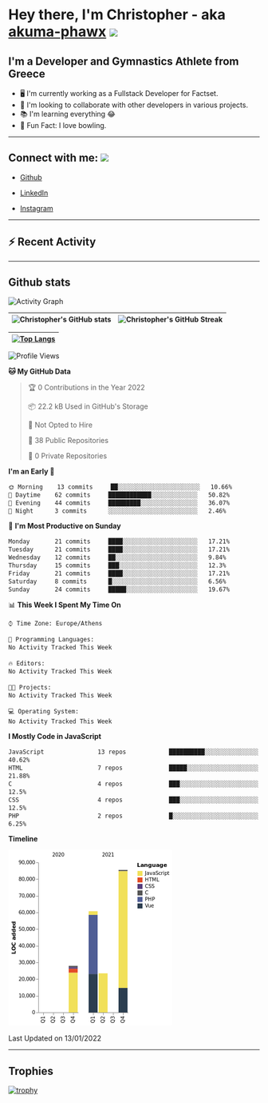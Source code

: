 # Hey there, I'm Christopher - aka [akuma-phawx](https://github.com/akuma-phawx) <img src = "https://raw.githubusercontent.com/MartinHeinz/MartinHeinz/master/wave.gif" width = 50px>

## I'm a Developer and Gymnastics Athlete from Greece

- 🖥️ I'm currently working as a Fullstack Developer for Factset.
- 🤲 I'm looking to collaborate with other developers in various projects.
- 📚 I'm learning everything 😂
- 🎳 Fun Fact: I love bowling.

---

## Connect with me: <img src='https://raw.githubusercontent.com/ShahriarShafin/ShahriarShafin/main/Assets/handshake.gif' width="100px">

- [Github](https://github.com/akuma-phawx)

- [LinkedIn](https://www.linkedin.com/in/christopher-vradis-3b9a68151/)

- [Instagram](https://www.instagram.com/chris.vrd_sw/)

---

## ⚡ Recent Activity

<!--START_SECTION:activity-->
<!--END_SECTION:activity-->

---

## Github stats

![Activity Graph](https://activity-graph.herokuapp.com/graph?username=akuma-phawx&theme=dracula)

| ![Christopher's GitHub stats](https://github-readme-stats.vercel.app/api?username=akuma-phawx&show_icons=true&theme=dracula) | ![Christopher's GitHub Streak](https://github-readme-streak-stats.herokuapp.com/?user=akuma-phawx&theme=dracula) |
| ---------------------------------------------------------------------------------------------------------------------------- | ---------------------------------------------------------------------------------------------------------------- |

| [![Top Langs](https://github-readme-stats.vercel.app/api/top-langs/?username=akuma-phawx&show_icons=true&theme=radical)](https://github.com/akuma-phawx/github-readme-stats) |
| ---------------------------------------------------------------------------------------------------------------------------------------------------------------------------- |

<!--START_SECTION:waka-->
![Profile Views](http://img.shields.io/badge/Profile%20Views-0-blue)

**🐱 My GitHub Data** 

> 🏆 0 Contributions in the Year 2022
 > 
> 📦 22.2 kB Used in GitHub's Storage 
 > 
> 🚫 Not Opted to Hire
 > 
> 📜 38 Public Repositories 
 > 
> 🔑 0 Private Repositories  
 > 
**I'm an Early 🐤** 

```text
🌞 Morning    13 commits     ██░░░░░░░░░░░░░░░░░░░░░░░   10.66% 
🌆 Daytime    62 commits     ████████████░░░░░░░░░░░░░   50.82% 
🌃 Evening    44 commits     █████████░░░░░░░░░░░░░░░░   36.07% 
🌙 Night      3 commits      ░░░░░░░░░░░░░░░░░░░░░░░░░   2.46%

```
📅 **I'm Most Productive on Sunday** 

```text
Monday       21 commits     ████░░░░░░░░░░░░░░░░░░░░░   17.21% 
Tuesday      21 commits     ████░░░░░░░░░░░░░░░░░░░░░   17.21% 
Wednesday    12 commits     ██░░░░░░░░░░░░░░░░░░░░░░░   9.84% 
Thursday     15 commits     ███░░░░░░░░░░░░░░░░░░░░░░   12.3% 
Friday       21 commits     ████░░░░░░░░░░░░░░░░░░░░░   17.21% 
Saturday     8 commits      █░░░░░░░░░░░░░░░░░░░░░░░░   6.56% 
Sunday       24 commits     █████░░░░░░░░░░░░░░░░░░░░   19.67%

```


📊 **This Week I Spent My Time On** 

```text
⌚︎ Time Zone: Europe/Athens

💬 Programming Languages: 
No Activity Tracked This Week

🔥 Editors: 
No Activity Tracked This Week

🐱‍💻 Projects: 
No Activity Tracked This Week

💻 Operating System: 
No Activity Tracked This Week

```

**I Mostly Code in JavaScript** 

```text
JavaScript               13 repos            ██████████░░░░░░░░░░░░░░░   40.62% 
HTML                     7 repos             █████░░░░░░░░░░░░░░░░░░░░   21.88% 
C                        4 repos             ███░░░░░░░░░░░░░░░░░░░░░░   12.5% 
CSS                      4 repos             ███░░░░░░░░░░░░░░░░░░░░░░   12.5% 
PHP                      2 repos             █░░░░░░░░░░░░░░░░░░░░░░░░   6.25%

```


**Timeline**

![Chart not found](https://raw.githubusercontent.com/akuma-phawx/akuma-phawx/main/charts/bar_graph.png) 


 Last Updated on 13/01/2022
<!--END_SECTION:waka-->

---

## Trophies

[![trophy](https://github-profile-trophy.vercel.app/?username=akuma-phawx&theme=onedark)](https://github.com/ryo-ma/github-profile-trophy)
